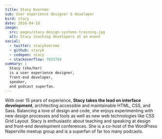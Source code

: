 ```yaml
---
title: Stacy Kvernmo
sub: User experience designer & developer
bird: stacy
date: 2016-04-18
image:
  src: pages/stacy-design-systems-training.jpg
  alt: Stacy teaching developers at an event
social:
  - twitter: stacykvernmo
  - github: stacyk
  - codepen: stacy
  - stackoverflow: 7033764
summary: |
  Stacy (she/her)
  is a user experience designer,
  front-end developer,
  speaker,
  and podcast superfan.
---
```


With over 15 years of experience,
**Stacy takes the lead on interface development**,
architecting accessible and maintainable
HTML, CSS, and Sass.
Balancing a love of design and code,
she enjoys experimenting with new design processes and tools
as well as new web technologies like CSS Grid Layout.
Stacy is enthusiastic about teaching and speaking
at design and front-end development conferences.
She is a co-host of the WordPress Naperville meetup group
and is a superfan of far too many podcasts.
